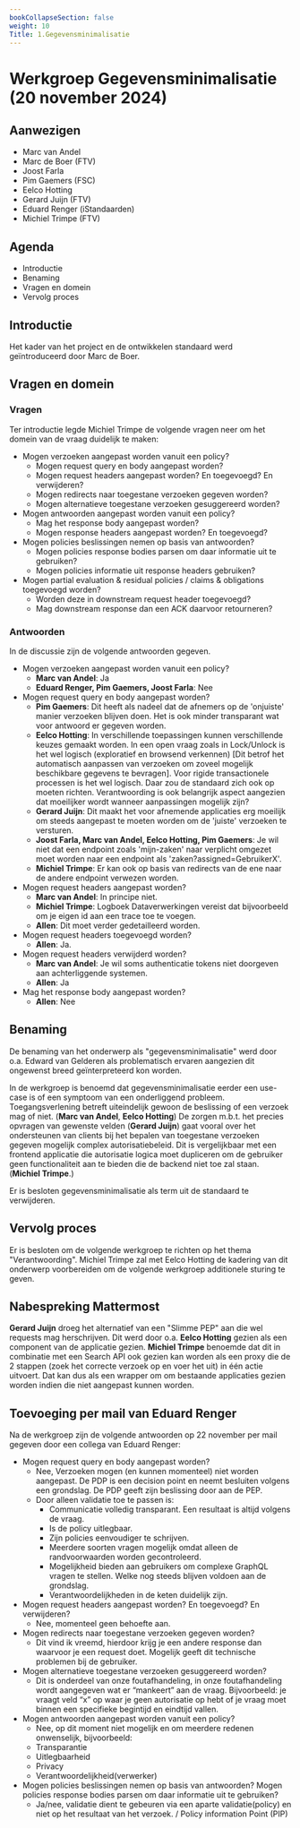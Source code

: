```yaml
---
bookCollapseSection: false
weight: 10
Title: 1.Gegevensminimalisatie
---
```


# Werkgroep Gegevensminimalisatie (20 november 2024)

## Aanwezigen
- Marc van Andel
- Marc de Boer (FTV)
- Joost Farla
- Pim Gaemers (FSC)
- Eelco Hotting
- Gerard Juijn (FTV)
- Eduard Renger (iStandaarden)
- Michiel Trimpe (FTV)

## Agenda
- Introductie
- Benaming
- Vragen en domein
- Vervolg proces

## Introductie

Het kader van het project en de ontwikkelen standaard werd geïntroduceerd door Marc de Boer.

## Vragen en domein

### Vragen

Ter introductie legde Michiel Trimpe de volgende vragen neer om het domein van de vraag duidelijk te maken:

- Mogen verzoeken aangepast worden vanuit een policy?
    - Mogen request query en body aangepast worden?
    - Mogen request headers aangepast worden? En toegevoegd?  En verwijderen?
    - Mogen redirects naar toegestane verzoeken gegeven worden?
    - Mogen alternatieve toegestane verzoeken gesuggereerd worden?
- Mogen antwoorden aangepast worden vanuit een policy?
    - Mag het response body aangepast worden? 
    - Mogen response headers aangepast worden? En toegevoegd?
- Mogen policies beslissingen nemen op basis van antwoorden?
    - Mogen policies response bodies parsen om daar informatie uit te gebruiken?
    - Mogen policies informatie uit response headers gebruiken?
- Mogen partial evaluation & residual policies / claims & obligations toegevoegd worden?
    - Worden deze in downstream request header toegevoegd?
    - Mag downstream response dan een ACK daarvoor retourneren?

### Antwoorden

In de discussie zijn de volgende antwoorden gegeven.

- Mogen verzoeken aangepast worden vanuit een policy?
  - **Marc van Andel**: Ja
  - **Eduard Renger, Pim Gaemers, Joost Farla**: Nee
- Mogen request query en body aangepast worden?
  - **Pim Gaemers**: Dit heeft als nadeel dat de afnemers op de 'onjuiste' manier verzoeken blijven doen. Het is ook minder transparant wat voor antwoord er gegeven worden.
  - **Eelco Hotting**: In verschillende toepassingen kunnen verschillende keuzes gemaakt worden. In een open vraag zoals in Lock/Unlock is het wel logisch (exploratief en browsend verkennen) \[Dit betrof het automatisch aanpassen van verzoeken om zoveel mogelijk beschikbare gegevens te bevragen\]. Voor rigide transactionele processen is het wel logisch. Daar zou de standaard zich ook op moeten richten.
    Verantwoording is ook belangrijk aspect aangezien dat moeilijker wordt wanneer aanpassingen mogelijk zijn?
  - **Gerard Juijn**: Dit maakt het voor afnemende applicaties erg moeilijk om steeds aangepast te moeten worden om de 'juiste' verzoeken te versturen. 
  - **Joost Farla, Marc van Andel, Eelco Hotting, Pim Gaemers**: Je wil niet dat een endpoint zoals 'mijn-zaken' naar verplicht omgezet moet worden naar een endpoint als 'zaken?assigned=GebruikerX'.
  - **Michiel Trimpe**: Er kan ook op basis van redirects van de ene naar de andere endpoint verwezen worden.
- Mogen request headers aangepast worden? 
  - **Marc van Andel**: In principe niet.
  - **Michiel Trimpe**: Logboek Dataverwerkingen vereist dat bijvoorbeeld om je eigen id aan een trace toe te voegen.
  - **Allen**: Dit moet verder gedetailleerd worden.
- Mogen request headers toegevoegd worden?
  - **Allen**: Ja. 
- Mogen request headers verwijderd worden?
  - **Marc van Andel**: Je wil soms authenticatie tokens niet doorgeven aan achterliggende systemen.
  - **Allen**: Ja
- Mag het response body aangepast worden? 
  - **Allen**: Nee

## Benaming

De benaming van het onderwerp als "gegevensminimalisatie" werd door o.a. Edward van Gelderen als problematisch ervaren aangezien dit ongewenst breed geïnterpreteerd kon worden.

In de werkgroep is benoemd dat gegevensminimalisatie eerder een use-case is of een symptoom van een onderliggend probleem. Toegangsverlening betreft uiteindelijk gewoon de beslissing of een verzoek mag of niet. (**Marc van Andel**, **Eelco Hotting**)
De zorgen m.b.t. het precies opvragen van gewenste velden (**Gerard Juijn**) gaat vooral over het ondersteunen van clients bij het bepalen van toegestane verzoeken gegeven mogelijk complex autorisatiebeleid. Dit is vergelijkbaar met een frontend applicatie die autorisatie logica moet dupliceren om de gebruiker geen functionaliteit aan te bieden die de backend niet toe zal staan. (**Michiel Trimpe**.)

Er is besloten gegevensminimalisatie als term uit de standaard te verwijderen.

## Vervolg proces

Er is besloten om de volgende werkgroep te richten op het thema "Verantwoording". Michiel Trimpe zal met Eelco Hotting de kadering van dit onderwerp voorbereiden om de volgende werkgroep additionele sturing te geven.

## Nabespreking Mattermost 

**Gerard Juijn** droeg het alternatief van een "Slimme PEP" aan die wel requests mag herschrijven. Dit werd door o.a. **Eelco Hotting** gezien als een component van de applicatie gezien. **Michiel Trimpe** benoemde dat dit in combinatie met een Search API ook gezien kan worden als een proxy die de 2 stappen (zoek het correcte verzoek op en voer het uit) in één actie uitvoert. Dat kan dus als een wrapper om om bestaande applicaties gezien worden indien die niet aangepast kunnen worden.  

## Toevoeging per mail van Eduard Renger

Na de werkgroep zijn de volgende antwoorden op 22 november per mail gegeven door een collega van Eduard Renger:

- Mogen request query en body aangepast worden?
  - Nee, Verzoeken mogen (en kunnen momenteel) niet worden aangepast. De PDP is een decision point en neemt besluiten volgens een grondslag. De PDP geeft zijn beslissing door aan de PEP.
  - Door alleen validatie toe te passen is:
    - Communicatie volledig transparant. Een resultaat is altijd volgens de vraag.
    - Is de policy uitlegbaar.
    - Zijn policies eenvoudiger te schrijven.
    - Meerdere soorten vragen mogelijk omdat alleen de randvoorwaarden worden gecontroleerd.
    - Mogelijkheid bieden aan gebruikers om complexe GraphQL vragen te stellen. Welke nog steeds blijven voldoen aan de grondslag.
    - Verantwoordelijkheden in de keten duidelijk zijn.
- Mogen request headers aangepast worden? En toegevoegd? En verwijderen?
  - Nee, momenteel geen behoefte aan.
- Mogen redirects naar toegestane verzoeken gegeven worden?
  -  Dit vind ik vreemd, hierdoor krijg je een andere response dan waarvoor je een request doet. Mogelijk geeft dit technische problemen bij de gebruiker.
- Mogen alternatieve toegestane verzoeken gesuggereerd worden?
  -  Dit is onderdeel van onze foutafhandeling, in onze foutafhandeling wordt aangegeven wat er “mankeert” aan de vraag. Bijvoorbeeld: je vraagt veld “x” op waar je geen autorisatie op hebt of je vraag moet binnen een specifieke begintijd en eindtijd vallen.
- Mogen antwoorden aangepast worden vanuit een policy?
  -  Nee, op dit moment niet mogelijk en om meerdere redenen onwenselijk, bijvoorbeeld:
  - Transparantie
  - Uitlegbaarheid
  - Privacy
  - Verantwoordelijkheid(verwerker)
- Mogen policies beslissingen nemen op basis van antwoorden? Mogen policies response bodies parsen om daar informatie uit te gebruiken?
  - Ja/nee, validatie dient te gebeuren via een aparte validatie(policy) en niet op het resultaat van het verzoek. / Policy information Point (PIP)
